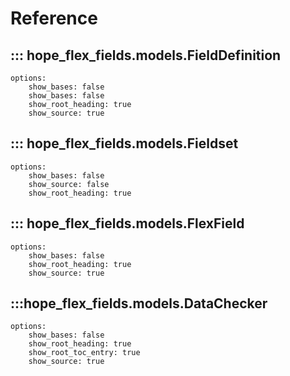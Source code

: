 # Reference

## ::: hope_flex_fields.models.FieldDefinition
    options:
        show_bases: false
        show_bases: false
        show_root_heading: true
        show_source: true  

## ::: hope_flex_fields.models.Fieldset
    options:
        show_bases: false
        show_source: false  
        show_root_heading: true


## ::: hope_flex_fields.models.FlexField
    options:
        show_bases: false
        show_root_heading: true
        show_source: true  


## :::hope_flex_fields.models.DataChecker
    options:
        show_bases: false
        show_root_heading: true
        show_root_toc_entry: true
        show_source: true  
